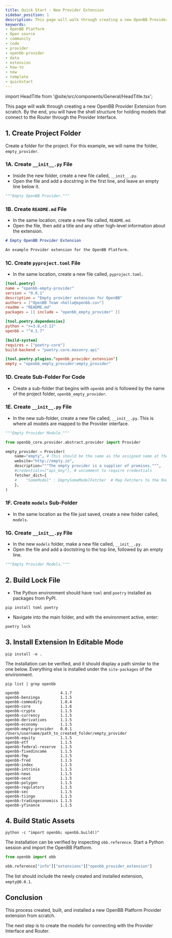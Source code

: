 ```yaml
---
title: Quick Start - New Provider Extension
sidebar_position: 1
description: This page will walk through creating a new OpenBB Provider Extension from scratch. By the end, you will have the shell structure for holding models that connect to the Router through the Provider Interface.
keywords:
- OpenBB Platform
- Open source
- community
- code
- provider
- openbb-provider
- data
- extension
- how-to
- new
- template
- quickstart
---
```


import HeadTitle from '@site/src/components/General/HeadTitle.tsx';

<HeadTitle title="Quick Start - New Provider Extension - How-To - Development | OpenBB Platform Docs" />

This page will walk through creating a new OpenBB Provider Extension from scratch. By the end, you will have the shell structure for holding models that connect to the Router through the Provider Interface.

## 1. Create Project Folder

Create a folder for the project. For this example, we will name the folder, `empty_provider`.

### 1A. Create `__init__.py` File

- Inside the new folder, create a new file called, `__init__.py`.
- Open the file and add a docstring in the first line, and leave an empty line below it.
```python
"""Empty OpenBB Provider."""

```
### 1B. Create `README.md` File

- In the same location, create a new file called, `README.md`.
- Open the file, then add a title and any other high-level information about the extension.

```markdown
# Empty OpenBB Provider Extension

An example Provider extension for the OpenBB Platform.
```

### 1C. Create `pyproject.toml` File

- In the same location, create a new file called, `pyproject.toml`.

```toml
[tool.poetry]
name = "openbb-empty-provider"
version = "0.0.1"
description = "Empty provider extension for OpenBB"
authors = ["OpenBB Team <hello@openbb.co>"]
readme = "README.md"
packages = [{ include = "openbb_empty_provider" }]

[tool.poetry.dependencies]
python = ">=3.8,<3.12"
openbb = "^4.1.7"

[build-system]
requires = ["poetry-core"]
build-backend = "poetry.core.masonry.api"

[tool.poetry.plugins."openbb_provider_extension"]
empty = "openbb_empty_provider:empty_provider"
```

### 1D. Create Sub-Folder For Code

- Create a sub-folder that begins with `openbb` and is followed by the name of the project folder, `openbb_empty_provider`.

### 1E. Create `__init__.py` File

- In the new sub-folder, create a new file called, `__init__.py`. This is where all models are mapped to the Provider interface.

```python
"""Empty Provider Module."""

from openbb_core.provider.abstract.provider import Provider

empty_provider = Provider(
    name="empty", # This should be the same as the assigned name at the bottom of the pyproject.toml file
    website="http://empty.io",
    description="""The empty provider is a supplier of promises.""",
    #credentials=["api_key"], # uncomment to require credentials
    fetcher_dict={
    #    "SomeModel" : EmptySomeModelFetcher  # Map Fetchers to the Router here.
    },
)
```

### 1F. Create `models` Sub-Folder

- In the same location as the file just saved, create a new folder called, `models`.

### 1G. Create `__init__.py` File

- In the new `models` folder, make a new file called, `__init__.py`.
- Open the file and add a doctstring to the top line, followed by an empty line.

```python
"""Empty Provider Models."""

```

## 2. Build Lock File

- The Python environment should have `toml` and `poetry` installed as packages from PyPI.

```console
pip install toml poetry
```

- Navigate into the main folder, and with the environment active, enter:

```
poetry lock
```

## 3. Install Extension In Editable Mode

```console
pip install -e .
```

The installation can be verified, and it should display a path similar to the one below.
Everything else is installed under the `site-packages` of the environment.

```console
pip list | grep openbb
```

```console
openbb                  4.1.7
openbb-benzinga         1.1.5
openbb-commodity        1.0.4
openbb-core             1.1.6
openbb-crypto           1.1.5
openbb-currency         1.1.5
openbb-derivatives      1.1.5
openbb-economy          1.1.5
openbb-empty-provider   0.0.1        /Users/username/path_to_created_folder/empty_provider
openbb-equity           1.1.5
openbb-etf              1.1.5
openbb-federal-reserve  1.1.5
openbb-fixedincome      1.1.5
openbb-fmp              1.1.5
openbb-fred             1.1.5
openbb-index            1.1.5
openbb-intrinio         1.1.5
openbb-news             1.1.5
openbb-oecd             1.1.5
openbb-polygon          1.1.5
openbb-regulators       1.1.5
openbb-sec              1.1.5
openbb-tiingo           1.1.5
openbb-tradingeconomics 1.1.5
openbb-yfinance         1.1.5
```

## 4. Build Static Assets

```console
python -c "import openbb; openbb.build()"
```

The installation can be verified by inspecting `obb.reference`. Start a Python session and import the OpenBB Platform.

```python
from openbb import obb

obb.reference["info"]["extensions"]["openbb_provider_extension"]
```

The list should include the newly created and installed extension, `empty@0.0.1`.

## Conclusion

This process created, built, and installed a new OpenBB Platform Provider extension from scratch.

The next step is to create the models for connecting with the Provider Interface and Router.
